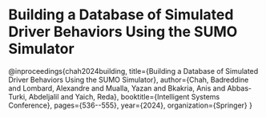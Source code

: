 # Building a Database of Simulated Driver Behaviors Using the SUMO Simulator



@inproceedings{chah2024building,
  title={Building a Database of Simulated Driver Behaviors Using the SUMO Simulator},
  author={Chah, Badreddine and Lombard, Alexandre and Mualla, Yazan and Bkakria, Anis and Abbas-Turki, Abdeljalil and Yaich, Reda},
  booktitle={Intelligent Systems Conference},
  pages={536--555},
  year={2024},
  organization={Springer}
}
